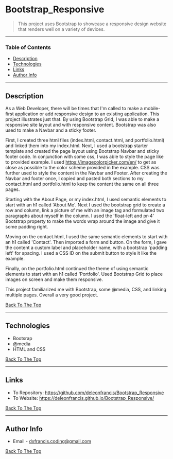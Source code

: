 # Bootstrap_Responsive

> This project uses Bootstrap to showcase a responsive design website that renders well on a variety of devices.

---

### Table of Contents

- [Description](#description)
- [Technologies](#technologies)
- [Links](#Links)
- [Author Info](#author-info)

---

## Description

As a Web Developer, there will be times that I'm called to make a mobile-first application or add responsive design to an existing application. This project illustrates just that. By using Bootstrap Grid, I was able to make a responsive site layout and with responsive content. Bootstrap was also used to make a Navbar and a sticky footer.

First, I created three html files (index.html, contact.html, and portfolio.html) and linked them into my index.html. Next, I used a bootstrap starter template and created the page layout using Bootstrap Navbar and sticky footer code. In conjunction with some css, I was able to style the page like to provided example. I used https://imagecolorpicker.com/en/ to get as close as possible to the color scheme provided in the example. CSS was further used to style the content in the Navbar and Footer. After creating the Navbar and footer once, I copied and pasted both sections to my contact.html and portfolio.html to keep the content the same on all three pages. 

Starting with the About Page, or my index.html, I used semantic elements to start with an h1 called 'About Me'.  Next I used the bootstrap grid to create a row and column, link a picture of me with an image tag and formulated two paragraphs about myself in the column. I used the 'float-left and pr-4' Bootstrap property to make the words wrap around the image and give it some padding right.

Moving on the contact.html, I used the same semantic elements to start with an h1 called 'Contact'. Then imported a form and button. On the form, I gave the content a custom label and placeholder name, with a bootstrap 'padding left' for spacing. I used a CSS ID on the submit button to style it like the example.

Finally, on the portfolio.html continued the theme of using semantic elements to start with an h1 called 'Portfolio'. Used Bootstrap Grid to place images on screen and make them responsive. 

This project familiarized me with Bootstrap, some @media, CSS, and linking multiple pages. Overall a very good project.

[Back To The Top](#Bootstrap_Responsive)

---

## Technologies

- Bootsrap
- @media
- HTML and CSS

[Back To The Top](#Bootstrap_Responsive)

---

## Links

- To Repository: https://github.com/deleonfrancis/Bootstrap_Responsive
- To Website: https://deleonfrancis.github.io/Bootstrap_Responsive/

[Back To The Top](#Bootstrap_Responsive)

---

## Author Info

- Email - dxfrancis.coding@gmail.com

[Back To The Top](#Bootstrap_Responsive)
